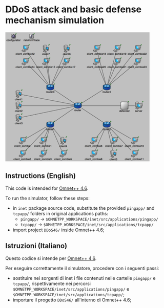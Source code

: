 # DDoS attack and basic defense mechanism simulation
![Screenshot](net-screen-example.png)
## Instructions (English)
This code is intended for [Omnet++ 4.6](https://github.com/omnetpp/omnetpp/releases/download/omnetpp-4.6/omnetpp-4.6-src.tgz).

To run the simulator, follow these steps:
- in `inet` package source code, substitute the provided `pingapp/` and `tcpapp/` folders in original applications paths:
  -   `pingapp/` -> `$OMNETPP_WORKSPACE/inet/src/applications/pingapp/`
  -   `tcpapp/` -> `$OMNETPP_WORKSPACE/inet/src/applications/tcpapp/`
- import project `DDoS46/` inside Omnet++ 4.6;

## Istruzioni (Italiano)

Questo codice si intende per [Omnet++ 4.6](https://github.com/omnetpp/omnetpp/releases/download/omnetpp-4.6/omnetpp-4.6-src.tgz).

Per eseguire correttamente il simulatore, procedere con i seguenti passi:
- sostituire nei sorgenti di inet i file contenuti nelle cartelle `pingapp/` e `tcpapp/`, rispettivamente nei percorsi `$OMNETPP_WORKSPACE/inet/src/applications/pingapp/` e `$OMNETPP_WORKSPACE/inet/src/applications/tcpapp/`;
- importare il progetto `DDoS46/` all'interno di Omnet++ 4.6;

